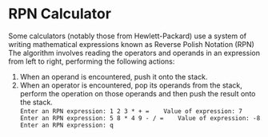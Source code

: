 # RPN Calculator
Some calculators (notably those from Hewlett-Packard) use a system of writing mathematical expressions known as Reverse Polish Notation (RPN)   
The algorithm involves reading the operators and operands in an expression from left to right, performing the following actions:   
1. When an operand is encountered, push it onto the stack.   
2. When an operator is encountered, pop its operands from the stack, perform the operation on those operands and then push the result onto the stack.   
``
Enter an RPN expression: 1 2 3 * + =   
Value of expression: 7   
Enter an RPN expression: 5 8 * 4 9 - / =   
Value of expression: -8   
Enter an RPN expression: q   
``   

